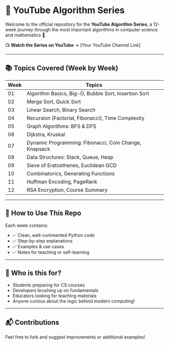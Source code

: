 # 🎥 YouTube Algorithm Series

Welcome to the official repository for the **YouTube Algorithm Series**, a 12-week journey through the most important algorithms in computer science and mathematics 🚀.

📺 **Watch the Series on YouTube** → [Your YouTube Channel Link]

---

## 📚 Topics Covered (Week by Week)

| Week | Topics |
|------|--------|
| 01   | Algorithm Basics, Big-O, Bubble Sort, Insertion Sort |
| 02   | Merge Sort, Quick Sort |
| 03   | Linear Search, Binary Search |
| 04   | Recursion (Factorial, Fibonacci), Time Complexity |
| 05   | Graph Algorithms: BFS & DFS |
| 06   | Dijkstra, Kruskal |
| 07   | Dynamic Programming: Fibonacci, Coin Change, Knapsack |
| 08   | Data Structures: Stack, Queue, Heap |
| 09   | Sieve of Eratosthenes, Euclidean GCD |
| 10   | Combinatorics, Generating Functions |
| 11   | Huffman Encoding, PageRank |
| 12   | RSA Encryption, Course Summary |

---

## 🔧 How to Use This Repo

Each week contains:
- ✅ Clean, well-commented Python code
- ✅ Step-by-step explanations
- ✅ Examples & use cases
- ✅ Notes for teaching or self-learning

---

## 🧠 Who is this for?

- Students preparing for CS courses
- Developers brushing up on fundamentals
- Educators looking for teaching materials
- Anyone curious about the logic behind modern computing!

---

## 📬 Contributions

Feel free to fork and suggest improvements or additional examples!
